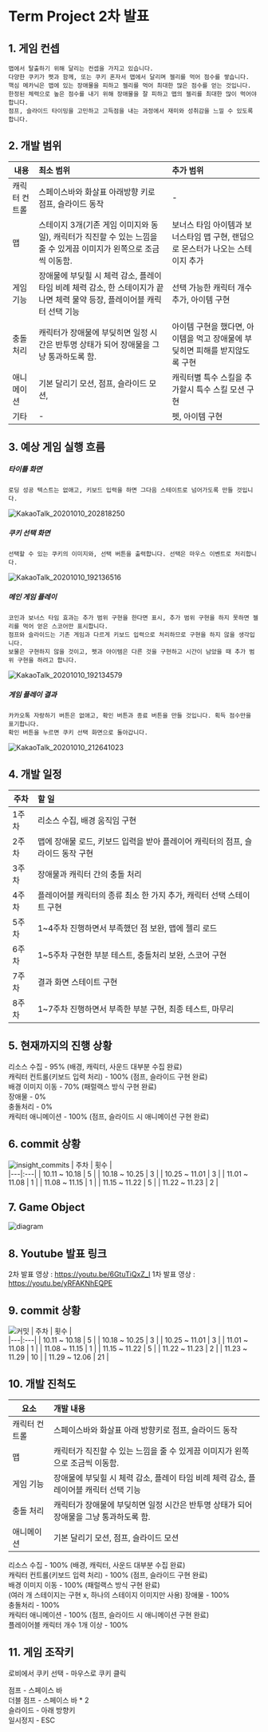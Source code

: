 # Term Project 2차 발표  

## 1. 게임 컨셉   
```
맵에서 탈출하기 위해 달리는 컨셉을 가지고 있습니다. 
다양한 쿠키가 펫과 함께, 또는 쿠키 혼자서 맵에서 달리며 젤리를 먹어 점수를 쌓습니다.
핵심 메카닉은 맵에 있는 장애물을 피하고 젤리를 먹어 최대한 많은 점수를 얻는 것입니다.
한정된 체력으로 높은 점수를 내기 위해 장애물을 잘 피하고 맵의 젤리를 최대한 많이 먹어야 합니다.
점프, 슬라이드 타이밍을 고민하고 고득점을 내는 과정에서 재미와 성취감을 느낄 수 있도록 합니다.
```

## 2. 개발 범위  
| 내용 | 최소 범위 | 추가 범위 |
|---|:---|:---|
|캐릭터 컨트롤 | 스페이스바와 화살표 아래방향 키로 점프, 슬라이드 동작 | -|
|맵 | 스테이지 3개(기존 게임 이미지와 동일), 캐릭터가 직진할 수 있는 느낌을 줄 수 있게끔 이미지가 왼쪽으로 조금씩 이동함. | 보너스 타임 아이템과 보너스타임 맵 구현, 랜덤으로 몬스터가 나오는 스테이지 추가 |
|게임 기능| 장애물에 부딪힐 시 체력 감소, 플레이 타임 비례 체력 감소, 한 스테이지가 끝나면 체력 물약 등장, 플레이어블 캐릭터 선택 기능 | 선택 가능한 캐릭터 개수 추가, 아이템 구현|
|충돌 처리| 캐릭터가 장애물에 부딪히면 일정 시간은 반투명 상태가 되어 장애물을 그냥 통과하도록 함. | 아이템 구현을 했다면, 아이템을 먹고 장애물에 부딪히면 피해를 받지않도록 구현|
|애니메이션| 기본 달리기 모션, 점프, 슬라이드 모션,  | 캐릭터별 특수 스킬을 추가할시 특수 스킬 모션 구현|
|기타| - | 펫, 아이템 구현|


## 3. 예상 게임 실행 흐름  
##### 타이틀 화면  
```
로딩 성공 텍스트는 없애고, 키보드 입력을 하면 그다음 스테이트로 넘어가도록 만들 것입니다.
```
![KakaoTalk_20201010_202818250](https://user-images.githubusercontent.com/71144692/95653947-77720500-0b37-11eb-9b3b-a21b636327fd.jpg)  

##### 쿠키 선택 화면
```
선택할 수 있는 쿠키의 이미지와, 선택 버튼을 출력합니다. 선택은 마우스 이벤트로 처리합니다.
```
![KakaoTalk_20201010_192136516](https://user-images.githubusercontent.com/71144692/95653949-7b058c00-0b37-11eb-8ac9-f616a7ea1691.jpg)  

##### 메인 게임 플레이
```
코인과 보너스 타임 효과는 추가 범위 구현을 한다면 표시, 추가 범위 구현을 하지 못하면 젤리를 먹어 얻은 스코어만 표시합니다.  
점프와 슬라이드는 기존 게임과 다르게 키보드 입력으로 처리하므로 구현을 하지 않을 생각입니다.  
보물은 구현하지 않을 것이고, 펫과 아이템은 다른 것을 구현하고 시간이 남았을 때 추가 범위 구현을 하려고 합니다.
```
![KakaoTalk_20201010_192134579](https://user-images.githubusercontent.com/71144692/95653950-7c36b900-0b37-11eb-81e9-b1161be2c9f3.jpg)  

##### 게임 플레이 결과
```
카카오톡 자랑하기 버튼은 없애고, 확인 버튼과 종료 버튼을 만들 것입니다. 획득 점수만을 표기합니다.  
확인 버튼을 누르면 쿠키 선택 화면으로 돌아갑니다.
```
![KakaoTalk_20201010_212641023](https://user-images.githubusercontent.com/71144692/95655024-6dec9b00-0b3f-11eb-8c46-082cd6d428af.jpg)

## 4. 개발 일정  
| 주차 | 할 일 |  
|---|:---|
| 1주차 | 리소스 수집, 배경 움직임 구현|
| 2주차 | 맵에 장애물 로드, 키보드 입력을 받아 플레이어 캐릭터의 점프, 슬라이드 동작 구현|
| 3주차 | 장애물과 캐릭터 간의 충돌 처리|
| 4주차 | 플레이어블 캐릭터의 종류 최소 한 가지 추가, 캐릭터 선택 스테이트 구현|
| 5주차 | 1~4주차 진행하면서 부족했던 점 보완, 맵에 젤리 로드|
| 6주차 | 1~5주차 구현한 부분 테스트, 충돌처리 보완, 스코어 구현 |
| 7주차 | 결과 화면 스테이트 구현|
| 8주차 | 1~7주차 진행하면서 부족한 부분 구현, 최종 테스트, 마무리|

## 5. 현재까지의 진행 상황
리소스 수집 - 95% (배경, 캐릭터, 사운드 대부분 수집 완료)     
캐릭터 컨트롤(키보드 입력 처리) - 100% (점프, 슬라이드 구현 완료)    
배경 이미지 이동 - 70% (패럴랙스 방식 구현 완료)    
장애물 - 0%  
충돌처리 - 0%  
캐릭터 애니메이션 - 100% (점프, 슬라이드 시 애니메이션 구현 완료)    

## 6. commit 상황
![insight_commits](https://user-images.githubusercontent.com/71144692/99966015-092c8d80-2dd9-11eb-8ea7-8e032d0d83b3.PNG)
| 주차 | 횟수 |  
|---|:---|
| 10.11 ~ 10.18 | 5 |
| 10.18 ~ 10.25 | 3 |
| 10.25 ~ 11.01 | 3 |
| 11.01 ~ 11.08 | 1 |
| 11.08 ~ 11.15 | 1 |
| 11.15 ~ 11.22 | 5 |
| 11.22 ~ 11.23 | 2 |

## 7. Game Object  
![diagram](https://user-images.githubusercontent.com/71144692/99967924-d041e800-2ddb-11eb-9061-8f446fc48020.PNG)

## 8. Youtube 발표 링크
2차 발표 영상 : https://youtu.be/6GtuTiQxZ_I
1차 발표 영상 : https://youtu.be/yRFAKNhEQPE

## 9. commit 상황
![커밋](https://user-images.githubusercontent.com/71144692/101481161-0d8ba580-3998-11eb-9a4f-831f72c93326.PNG)
| 주차 | 횟수 |  
|---|:---|
| 10.11 ~ 10.18 | 5 |
| 10.18 ~ 10.25 | 3 |
| 10.25 ~ 11.01 | 3 |
| 11.01 ~ 11.08 | 1 |
| 11.08 ~ 11.15 | 1 |
| 11.15 ~ 11.22 | 5 |
| 11.22 ~ 11.23 | 2 |
| 11.23 ~ 11.29 | 10 |
| 11.29 ~ 12.06 | 21 |

## 10. 개발 진척도
| 요소 | 개발 내용 |
|---|:---|
|캐릭터 컨트롤 | 스페이스바와 화살표 아래 방향키로 점프, 슬라이드 동작 |
|맵 | 캐릭터가 직진할 수 있는 느낌을 줄 수 있게끔 이미지가 왼쪽으로 조금씩 이동함. | 
|게임 기능| 장애물에 부딪힐 시 체력 감소, 플레이 타임 비례 체력 감소, 플레이어블 캐릭터 선택 기능 | 
|충돌 처리| 캐릭터가 장애물에 부딪히면 일정 시간은 반투명 상태가 되어 장애물을 그냥 통과하도록 함. | 
|애니메이션| 기본 달리기 모션, 점프, 슬라이드 모션 |  
  
리소스 수집 - 100% (배경, 캐릭터, 사운드 대부분 수집 완료)     
캐릭터 컨트롤(키보드 입력 처리) - 100% (점프, 슬라이드 구현 완료)    
배경 이미지 이동 - 100% (패럴랙스 방식 구현 완료)  
(여러 개 스테이지는 구현 x, 하나의 스테이지 이미지만 사용)
장애물 - 100%  
충돌처리 - 100%  
캐릭터 애니메이션 - 100% (점프, 슬라이드 시 애니메이션 구현 완료)  
플레이어블 캐릭터 개수 1개 이상 - 100%

## 11. 게임 조작키  
로비에서 쿠키 선택 - 마우스로 쿠키 클릭  

점프 - 스페이스 바  
더블 점프 - 스페이스 바 * 2  
슬라이드 - 아래 방향키  
일시정지 - ESC